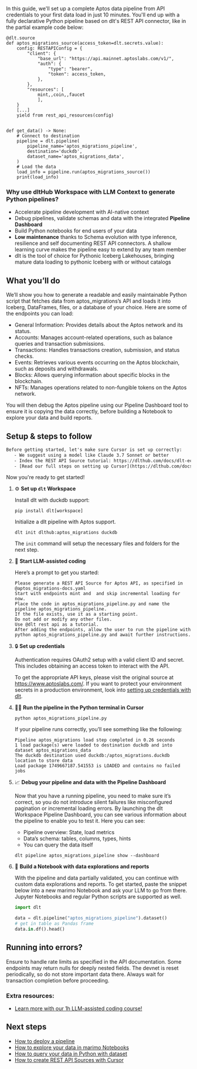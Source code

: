 In this guide, we'll set up a complete Aptos data pipeline from API credentials to your first data load in just 10 minutes. You'll end up with a fully declarative Python pipeline based on dlt's REST API connector, like in the partial example code below:

```python-outcome
@dlt.source
def aptos_migrations_source(access_token=dlt.secrets.value):
    config: RESTAPIConfig = {
        "client": {
            "base_url": "https://api.mainnet.aptoslabs.com/v1/",
            "auth": {
                "type": "bearer",
                "token": access_token,
            },
        },
        "resources": [
            mint,,coin,,faucet
            ],
    }
    [...]
    yield from rest_api_resources(config)


def get_data() -> None:
    # Connect to destination
    pipeline = dlt.pipeline(
        pipeline_name='aptos_migrations_pipeline',
        destination='duckdb',
        dataset_name='aptos_migrations_data', 
    )
    # Load the data
    load_info = pipeline.run(aptos_migrations_source())
    print(load_info) 
```

### Why use dltHub Workspace with LLM Context to generate Python pipelines?

- Accelerate pipeline development with AI-native context
- Debug pipelines, validate schemas and data with the integrated **Pipeline Dashboard**
- Build Python notebooks for end users of your data
- **Low maintenance** thanks to Schema evolution with type inference, resilience and self documenting REST API connectors. A shallow learning curve makes the pipeline easy to extend by any team member
- dlt is the tool of choice for Pythonic Iceberg Lakehouses, bringing mature data loading to pythonic Iceberg with or without catalogs

## What you’ll do

We’ll show you how to generate a readable and easily maintainable Python script that fetches data from aptos_migrations’s API and loads it into Iceberg, DataFrames, files, or a database of your choice. Here are some of the endpoints you can load:

- General Information: Provides details about the Aptos network and its status.
- Accounts: Manages account-related operations, such as balance queries and transaction submissions.
- Transactions: Handles transactions creation, submission, and status checks.
- Events: Retrieves various events occurring on the Aptos blockchain, such as deposits and withdrawals.
- Blocks: Allows querying information about specific blocks in the blockchain.
- NFTs: Manages operations related to non-fungible tokens on the Aptos network.

You will then debug the Aptos pipeline using our Pipeline Dashboard tool to ensure it is copying the data correctly, before building a Notebook to explore your data and build reports.

## Setup & steps to follow

```default
Before getting started, let's make sure Cursor is set up correctly:
   - We suggest using a model like Claude 3.7 Sonnet or better
   - Index the REST API Source tutorial: https://dlthub.com/docs/dlt-ecosystem/verified-sources/rest_api/ and add it to context as **@dlt rest api**
   - [Read our full steps on setting up Cursor](https://dlthub.com/docs/dlt-ecosystem/llm-tooling/cursor-restapi#23-configuring-cursor-with-documentation)
```

Now you're ready to get started!

1. ⚙️ **Set up `dlt` Workspace**
    
    Install dlt with duckdb support:
    ```shell
    pip install dlt[workspace]
    ```

    Initialize a dlt pipeline with Aptos support.
    ```shell
    dlt init dlthub:aptos_migrations duckdb
    ```

    The `init` command will setup the necessary files and folders for the next step.
    
2. 🤠 **Start LLM-assisted coding**
    
    Here’s a prompt to get you started:
    
    ```prompt
    Please generate a REST API Source for Aptos API, as specified in @aptos_migrations-docs.yaml 
    Start with endpoints mint and  and skip incremental loading for now. 
    Place the code in aptos_migrations_pipeline.py and name the pipeline aptos_migrations_pipeline. 
    If the file exists, use it as a starting point. 
    Do not add or modify any other files. 
    Use @dlt rest api as a tutorial. 
    After adding the endpoints, allow the user to run the pipeline with python aptos_migrations_pipeline.py and await further instructions.
    ```

    
3. 🔒 **Set up credentials** 
    
    Authentication requires OAuth2 setup with a valid client ID and secret. This includes obtaining an access token to interact with the API.
    
    To get the appropriate API keys, please visit the original source at https://www.aptoslabs.com/.
    If you want to protect your environment secrets in a production environment, look into [setting up credentials with dlt](https://dlthub.com/docs/walkthroughs/add_credentials).
    
4. 🏃‍♀️ **Run the pipeline in the Python terminal in Cursor**
    
    ```shell
    python aptos_migrations_pipeline.py
    ```
    
    If your pipeline runs correctly, you’ll see something like the following:
    
    ```shell
    Pipeline aptos_migrations load step completed in 0.26 seconds
    1 load package(s) were loaded to destination duckdb and into dataset aptos_migrations_data
    The duckdb destination used duckdb:/aptos_migrations.duckdb location to store data
    Load package 1749667187.541553 is LOADED and contains no failed jobs
    ```
    
5. 📈 **Debug your pipeline and data with the Pipeline Dashboard**

    Now that you have a running pipeline, you need to make sure it’s correct, so you do not introduce silent failures like misconfigured pagination or incremental loading errors. By launching the dlt Workspace Pipeline Dashboard, you can see various information about the pipeline to enable you to test it. Here you can see:
    - Pipeline overview: State, load metrics
    - Data’s schema: tables, columns, types, hints
    - You can query the data itself
    
    ```shell
    dlt pipeline aptos_migrations_pipeline show --dashboard
    ```
    
6. 🐍 **Build a Notebook with data explorations and reports**

    With the pipeline and data partially validated, you can continue with custom data explorations and reports. To get started, paste the snippet below into a new marimo Notebook and ask your LLM to go from there. Jupyter Notebooks and regular Python scripts are supported as well.

    
    ```python
    import dlt

   data = dlt.pipeline("aptos_migrations_pipeline").dataset()
   # get in table as Pandas frame
   data.in.df().head()
    ```

## Running into errors?

Ensure to handle rate limits as specified in the API documentation. Some endpoints may return nulls for deeply nested fields. The devnet is reset periodically, so do not store important data there. Always wait for transaction completion before proceeding.

### Extra resources:

- [Learn more with our 1h LLM-assisted coding course!](https://www.youtube.com/watch?v=GGid70rnJuM)

## Next steps

- [How to deploy a pipeline](https://dlthub.com/docs/walkthroughs/deploy-a-pipeline)
- [How to explore your data in marimo Notebooks](https://dlthub.com/docs/general-usage/dataset-access/marimo)
- [How to query your data in Python with dataset](https://dlthub.com/docs/general-usage/dataset-access/dataset)
- [How to create REST API Sources with Cursor](https://dlthub.com/docs/dlt-ecosystem/llm-tooling/cursor-restapi)